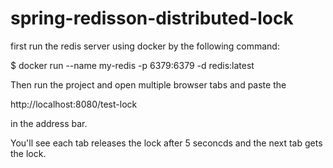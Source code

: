 # spring-redisson-distributed-lock

first run the redis server using docker by the following command:

$ docker run --name my-redis -p 6379:6379 -d redis:latest

Then run the project and open multiple browser tabs and paste the

http://localhost:8080/test-lock

in the address bar.

You'll see each tab releases the lock after 5 seconcds and the next tab gets the lock.
